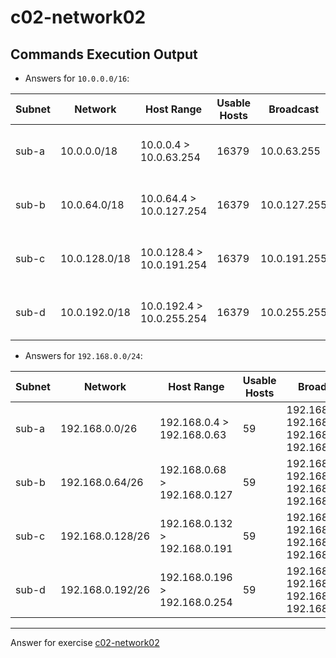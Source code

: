 # c02-network02

## Commands Execution Output

- Answers for `10.0.0.0/16`:

|Subnet|Network|Host Range|Usable Hosts|Broadcast|AWS Reserved|
|---|---|---|---|---|---|
|sub-a|10.0.0.0/18   |10.0.0.4   > 10.0.63.254  | 16379 |10.0.63.255  | 10.0.0.1   10.0.0.2   10.0.0.3   10.0.63.255 |
|sub-b|10.0.64.0/18  |10.0.64.4  > 10.0.127.254 | 16379 |10.0.127.255 | 10.0.64.1  10.0.64.2  10.0.64.3  10.0.127.255|
|sub-c|10.0.128.0/18 |10.0.128.4 > 10.0.191.254 | 16379 |10.0.191.255 | 10.0.128.1 10.0.128.2 10.0.128.3 10.0.191.255|
|sub-d|10.0.192.0/18 |10.0.192.4 > 10.0.255.254 | 16379 |10.0.255.255 | 10.0.192.1 10.0.192.2 10.0.192.3 10.0.255.255|

- Answers for `192.168.0.0/24`:

|Subnet|Network|Host Range|Usable Hosts|Broadcast|AWS Reserved|
|---|---|---|---|---|---|
|sub-a|192.168.0.0/26   |192.168.0.4   > 192.168.0.63  | 59 |192.168.0.1   192.168.0.2   192.168.0.3   192.168.0.63 |
|sub-b|192.168.0.64/26  |192.168.0.68  > 192.168.0.127 | 59 |192.168.0.65  192.168.0.66  192.168.0.67  192.168.0.127 |
|sub-c|192.168.0.128/26 |192.168.0.132 > 192.168.0.191 | 59 |192.168.0.129 192.168.0.130 192.168.0.121 192.168.0.191 |
|sub-d|192.168.0.192/26 |192.168.0.196 > 192.168.0.254 | 59 |192.168.0.193 192.168.0.194 192.168.0.195 192.168.0.254 |

<!-- Don't change anything below this point-->
***
Answer for exercise [c02-network02](https://github.com/devopsacademyau/academy/blob/893381c6f0b69434d9e8597d3d4b1c17f9bc1371/classes/02class/exercises/c02-network02/README.md)